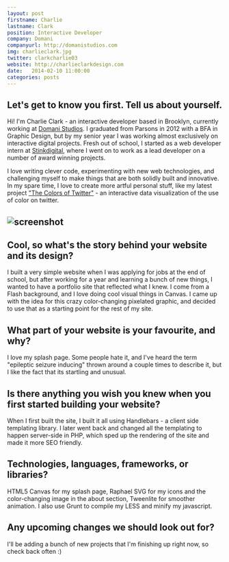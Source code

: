 ```yaml
---
layout: post
firstname: Charlie
lastname: Clark
position: Interactive Developer
company: Domani
companyurl: http://domanistudios.com
img: charlieclark.jpg
twitter: clarkcharlie03
website: http://charlieclarkdesign.com
date:   2014-02-10 11:00:00
categories: posts
---
```


## Let's get to know you first. Tell us about yourself.

Hi! I'm Charlie Clark - an interactive developer based in Brooklyn, currently working at [Domani Studios](http://domanistudios.com). I graduated from Parsons in 2012 with a BFA in Graphic Design, but by my senior year I was working almost exclusively on interactive digital projects. Fresh out of school, I started as a web developer intern at [Stinkdigital](http://stinkdigital.com), where I went on to work as a  lead developer on a number of award winning projects.

I love writing clever code, experimenting with new web technologies, and challenging myself to make things that are both solidly built and innovative. In my spare time, I love to create more artful personal stuff, like my latest project ["The Colors of Twitter"](http://thecolorsoftwitter.com) - an interactive data visualization of the use of color on twitter.

## ![screenshot](http://thedevelopment.co/images/screenshots/charlieclark.jpg)

## Cool, so what's the story behind your website and its design?

I built a very simple website when I was applying for jobs at the end of school, but after working for a year and learning a bunch of new things, I wanted to have a portfolio site that reflected what I knew. I come from a Flash background, and I love doing cool visual things in Canvas. I came up with the idea for this crazy color-changing pixelated graphic, and decided to use that as a starting point for the rest of my site.

## What part of your website is your favourite, and why?

I love my splash page. Some people hate it, and I've heard the term "epileptic seizure inducing" thrown around a couple times to describe it, but I like the fact that its startling and unusual.

## Is there anything you wish you knew when you first started building your website?

When I first built the site, I built it all using Handlebars - a client side templating library. I later went back and changed all the templating to happen server-side in PHP, which sped up the rendering of the site and made it more SEO friendly.

## Technologies, languages, frameworks, or libraries?

HTML5 Canvas for my splash page, Raphael SVG for my icons and the color-changing image in the about section, Tweenlite for smoother animation. I also use Grunt to compile my LESS and minify my javascript.

## Any upcoming changes we should look out for?

I'll be adding a bunch of new projects that I'm finishing up right now, so check back often :)
